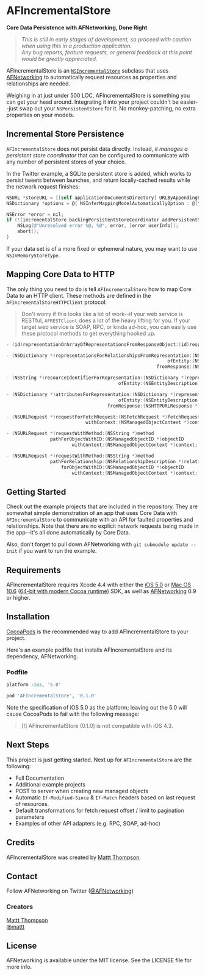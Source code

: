 # AFIncrementalStore
**Core Data Persistence with AFNetworking, Done Right**

> _This is still in early stages of development, so proceed with caution when using this in a production application.  
> Any bug reports, feature requests, or general feedback at this point would be greatly appreciated._

AFIncrementalStore is an [`NSIncrementalStore`](http://nshipster.com/nsincrementalstore/) subclass that uses [AFNetworking](https://github.com/afnetworking/afnetworking) to automatically request resources as properties and relationships are needed. 

Weighing in at just under 500 LOC, AFIncrementalStore is something you can get your head around. Integrating it into your project couldn't be easier--just swap out your `NSPersistentStore` for it. No monkey-patching, no extra properties on your models.

## Incremental Store Persistence

`AFIncrementalStore` does not persist data directly. Instead, _it manages a persistent store coordinator_ that can be configured to communicate with any number of persistent stores of your choice.

In the Twitter example, a SQLite persistent store is added, which works to persist tweets between launches, and return locally-cached results while the network request finishes:

``` objective-c
NSURL *storeURL = [[self applicationDocumentsDirectory] URLByAppendingPathComponent:@"Twitter.sqlite"];
NSDictionary *options = @{ NSInferMappingModelAutomaticallyOption : @(YES) };

NSError *error = nil;
if (![incrementalStore.backingPersistentStoreCoordinator addPersistentStoreWithType:NSSQLiteStoreType configuration:nil URL:storeURL options:options error:&error]) {
    NSLog(@"Unresolved error %@, %@", error, [error userInfo]);
    abort();
}
```

If your data set is of a more fixed or ephemeral nature, you may want to use `NSInMemoryStoreType`.

## Mapping Core Data to HTTP

The only thing you need to do is tell `AFIncrementalStore` how to map Core Data to an HTTP client. These methods are defined in the `AFIncrementalStoreHTTPClient` protocol:

> Don't worry if this looks like a lot of work--if your web service is RESTful, `AFRESTClient` does a lot of the heavy lifting for you. If your target web service is SOAP, RPC, or kinda ad-hoc, you can easily use these protocol methods to get everything hooked up.

```objective-c
- (id)representationOrArrayOfRepresentationsFromResponseObject:(id)responseObject;

- (NSDictionary *)representationsForRelationshipsFromRepresentation:(NSDictionary *)representation
                                                           ofEntity:(NSEntityDescription *)entity
                                                       fromResponse:(NSHTTPURLResponse *)response;

- (NSString *)resourceIdentifierForRepresentation:(NSDictionary *)representation
                                         ofEntity:(NSEntityDescription *)entity;

- (NSDictionary *)attributesForRepresentation:(NSDictionary *)representation
                                         ofEntity:(NSEntityDescription *)entity
                                     fromResponse:(NSHTTPURLResponse *)response;

- (NSURLRequest *)requestForFetchRequest:(NSFetchRequest *)fetchRequest
                             withContext:(NSManagedObjectContext *)context;

- (NSURLRequest *)requestWithMethod:(NSString *)method
                pathForObjectWithID:(NSManagedObjectID *)objectID
                        withContext:(NSManagedObjectContext *)context;

- (NSURLRequest *)requestWithMethod:(NSString *)method
                pathForRelationship:(NSRelationshipDescription *)relationship
                    forObjectWithID:(NSManagedObjectID *)objectID
                        withContext:(NSManagedObjectContext *)context;
```

## Getting Started

Check out the example projects that are included in the repository. They are somewhat simple demonstration of an app that uses Core Data with `AFIncrementalStore` to communicate with an API for faulted properties and relationships. Note that there are no explicit network requests being made in the app--it's all done automatically by Core Data.

Also, don't forget to pull down AFNetworking with `git submodule update --init` if you want to run the example. 

## Requirements

AFIncrementalStore requires Xcode 4.4 with either the [iOS 5.0](http://developer.apple.com/library/ios/#releasenotes/General/WhatsNewIniPhoneOS/Articles/iOS5.html) or [Mac OS 10.6](http://developer.apple.com/library/mac/#releasenotes/MacOSX/WhatsNewInOSX/Articles/MacOSX10_6.html#//apple_ref/doc/uid/TP40008898-SW7) ([64-bit with modern Cocoa runtime](https://developer.apple.com/library/mac/#documentation/Cocoa/Conceptual/ObjCRuntimeGuide/Articles/ocrtVersionsPlatforms.html)) SDK, as well as [AFNetworking](https://github.com/afnetworking/afnetworking) 0.9 or higher.

## Installation

[CocoaPods](http://cocoapods.org) is the recommended way to add AFIncrementalStore to your project.

Here's an example podfile that installs AFIncrementalStore and its dependency, AFNetworking. 
### Podfile

```ruby
platform :ios, '5.0'

pod 'AFIncrementalStore', '0.1.0'
```

Note the specification of iOS 5.0 as the platform; leaving out the 5.0 will cause CocoaPods to fail with the following message:

> [!] AFIncrementalStore (0.1.0) is not compatible with iOS 4.3.

## Next Steps

This project is just getting started. Next up for `AFIncrementalStore` are the following:

- Full Documentation
- Additional example projects
- POST to server when creating new managed objects
- Automatic `If-Modified-Since` & `If-Match` headers based on last request of resources.
- Default transformations for fetch request offset / limit to pagination parameters
- Examples of other API adapters (e.g. RPC, SOAP, ad-hoc)

## Credits

AFIncrementalStore was created by [Mattt Thompson](https://github.com/mattt/).

## Contact

Follow AFNetworking on Twitter ([@AFNetworking](https://twitter.com/AFNetworking))

### Creators

[Mattt Thompson](http://github.com/mattt)  
[@mattt](https://twitter.com/mattt)

## License

AFNetworking is available under the MIT license. See the LICENSE file for more info.

